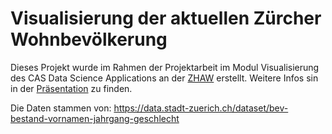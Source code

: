 # Visualisierung der aktuellen Zürcher Wohnbevölkerung

Dieses Projekt wurde im Rahmen der Projektarbeit im Modul Visualisierung des CAS Data Science Applications an der [ZHAW](http://www.zhaw.ch) erstellt. Weitere Infos sin in der [Präsentation](https://github.com/martin-weber/visu_namen/blob/master/Pr%C3%A4sentation_mwe.pdf) zu finden.

Die Daten stammen von:
https://data.stadt-zuerich.ch/dataset/bev-bestand-vornamen-jahrgang-geschlecht
